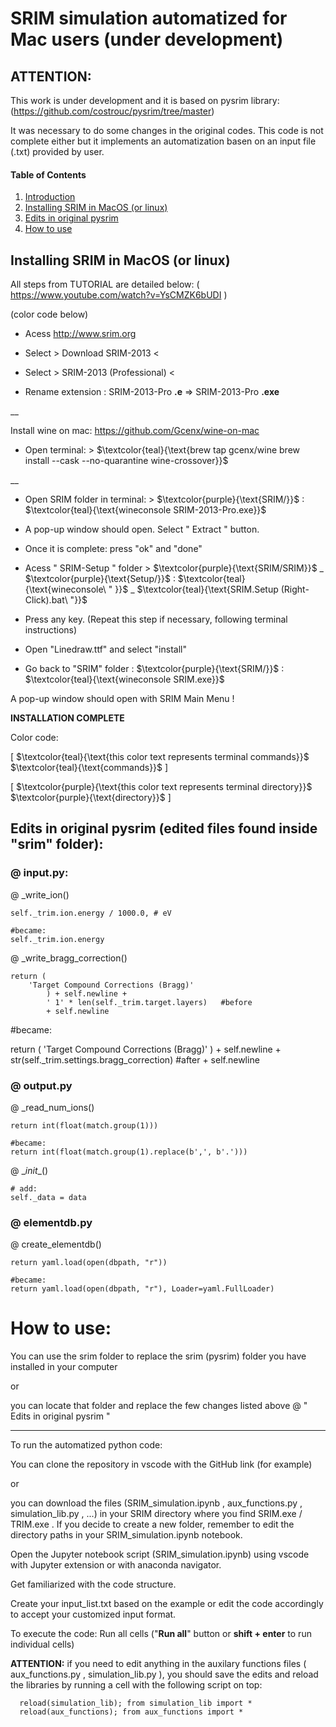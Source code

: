 # SRIM simulation automatized for Mac users (under development)

## ATTENTION:

This work is under development and it is based on pysrim library: (https://github.com/costrouc/pysrim/tree/master)

It was necessary to do some changes in the original codes. 
This code is not complete either but it implements an automatization basen on an input file (.txt) provided by user. 

#### Table of Contents
1. [Introduction](#ATTENTION)
2. [Installing SRIM in MacOS (or linux)](#installing-srim-in-macos-or-linux)
3. [Edits in original pysrim](#edits-in-original-pysrim-edited-files-found-inside-srim-folder)
4. [How to use](#how-to-use)

   
## Installing SRIM in MacOS (or linux)

All steps from TUTORIAL are detailed below: ( https://www.youtube.com/watch?v=YsCMZK6bUDI ) 

(color code below)

  - Acess http://www.srim.org
  
  - Select > Download SRIM-2013 <
  
  - Select > SRIM-2013 (Professional) <
  
  - Rename extension : SRIM-2013-Pro **.e** =>   SRIM-2013-Pro **.exe**

__

Install wine on mac: 
https://github.com/Gcenx/wine-on-mac
  - Open terminal: > $\textcolor{teal}{\text{brew tap gcenx/wine
brew install --cask --no-quarantine wine-crossover}}$

__

  - Open SRIM folder in terminal: >  $\textcolor{purple}{\text{SRIM/}}$ : $\textcolor{teal}{\text{wineconsole SRIM-2013-Pro.exe}}$ 

  - A pop-up window should open. Select " Extract " button. 

  - Once it is complete: press "ok" and "done"

  - Acess " SRIM-Setup " folder > $\textcolor{purple}{\text{SRIM/SRIM}}$ _ $\textcolor{purple}{\text{Setup/}}$ : $\textcolor{teal}{\text{wineconsole\ " }}$ _ $\textcolor{teal}{\text{SRIM.Setup (Right-Click).bat\ "}}$ 

  - Press any key. (Repeat this step if necessary, following terminal instructions)

  - Open "Linedraw.ttf" and select "install"

  - Go back to "SRIM" folder : $\textcolor{purple}{\text{SRIM/}}$ : $\textcolor{teal}{\text{wineconsole SRIM.exe}}$  

A pop-up window should open with SRIM Main Menu !
  
  **INSTALLATION COMPLETE**

Color code: 

 [ $\textcolor{teal}{\text{this color text represents terminal commands}}$ $\textcolor{teal}{\text{commands}}$ ]

 [ $\textcolor{purple}{\text{this color text represents terminal directory}}$ $\textcolor{purple}{\text{directory}}$ ]


## Edits in original pysrim (edited files found inside "srim" folder): 

### @ input.py:

@ _write_ion()

    self._trim.ion.energy / 1000.0, # eV

    #became:
    self._trim.ion.energy
    
@ _write_bragg_correction()

    return (
        'Target Compound Corrections (Bragg)'
            ) + self.newline + 
            ' 1' * len(self._trim.target.layers)   #before
            + self.newline

   #became:
   
   return (
        'Target Compound Corrections (Bragg)'
            ) + self.newline + 
            str(self._trim.settings.bragg_correction)    #after
            + self.newline

### @ output.py

@ _read_num_ions()

    return int(float(match.group(1)))

    #became:
    return int(float(match.group(1).replace(b',', b'.')))

@ \__init__()

    # add:
    self._data = data

### @ elementdb.py

@ create_elementdb()

    return yaml.load(open(dbpath, "r"))

    #became:
    return yaml.load(open(dbpath, "r"), Loader=yaml.FullLoader)


# How to use:

You can use the srim folder to replace the srim (pysrim) folder you have installed in your computer 

or 

you can locate that folder and replace the few changes listed above @ " Edits in original pysrim "

__________________________________

To run the automatized python code: 

You can clone the repository in vscode with the GitHub link (for example)

or

you can download the files (SRIM_simulation.ipynb , aux_functions.py , simulation_lib.py , ...) in your SRIM directory where you find SRIM.exe / TRIM.exe .
If you decide to create a new folder, remember to edit the directory paths in your SRIM_simulation.ipynb notebook.


Open the Jupyter notebook script (SRIM_simulation.ipynb) using vscode with Jupyter extension or with anaconda navigator.

Get familiarized with the code structure.

Create your input_list.txt based on the example or edit the code accordingly to accept your customized input format. 

To execute the code: 
Run all cells ("__Run all__" button or __shift + enter__ to run individual cells)

__ATTENTION:__ if you need to edit anything in the auxilary functions files ( aux_functions.py , simulation_lib.py ), you should save the edits and reload the libraries by running a cell with the following script on top: 

      reload(simulation_lib); from simulation_lib import *  
      reload(aux_functions); from aux_functions import *



